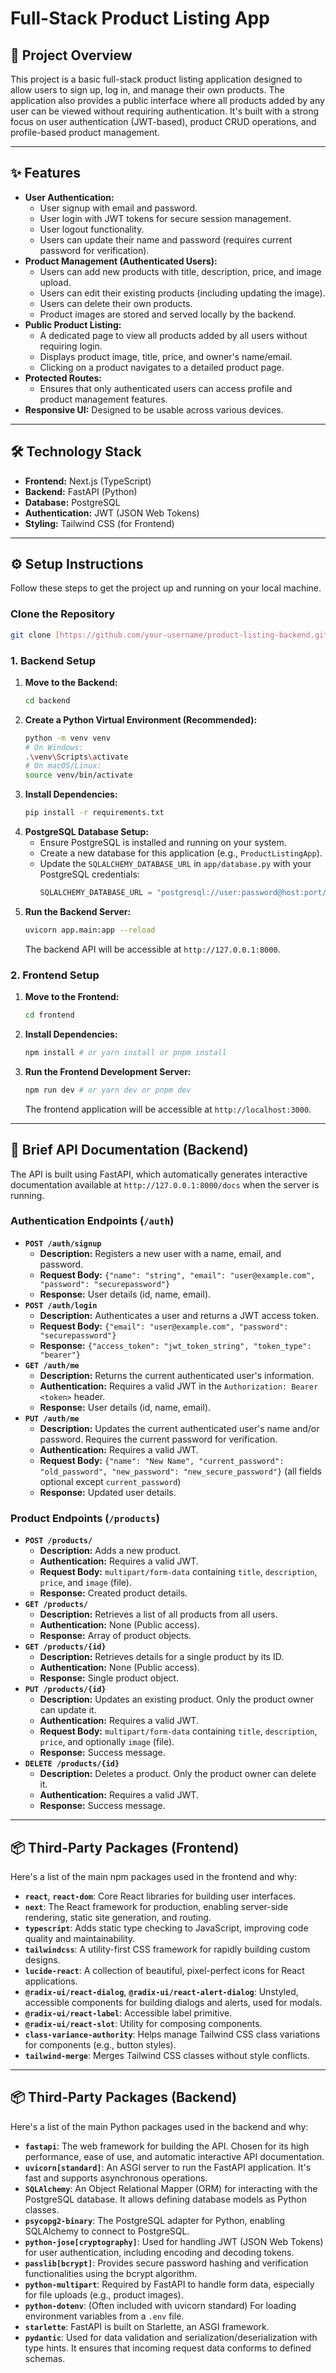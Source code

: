 # Full-Stack Product Listing App

## 🚀 Project Overview

This project is a basic full-stack product listing application designed to allow users to sign up, log in, and manage their own products. The application also provides a public interface where all products added by any user can be viewed without requiring authentication. It's built with a strong focus on user authentication (JWT-based), product CRUD operations, and profile-based product management.

---

## ✨ Features

* **User Authentication:**
    * User signup with email and password.
    * User login with JWT tokens for secure session management.
    * User logout functionality.
    * Users can update their name and password (requires current password for verification).
* **Product Management (Authenticated Users):**
    * Users can add new products with title, description, price, and image upload.
    * Users can edit their existing products (including updating the image).
    * Users can delete their own products.
    * Product images are stored and served locally by the backend.
* **Public Product Listing:**
    * A dedicated page to view all products added by all users without requiring login.
    * Displays product image, title, price, and owner's name/email.
    * Clicking on a product navigates to a detailed product page.
* **Protected Routes:**
    * Ensures that only authenticated users can access profile and product management features.
* **Responsive UI:** Designed to be usable across various devices.

---

## 🛠️ Technology Stack

* **Frontend:** Next.js (TypeScript)
* **Backend:** FastAPI (Python)
* **Database:** PostgreSQL
* **Authentication:** JWT (JSON Web Tokens)
* **Styling:** Tailwind CSS (for Frontend)

---

## ⚙️ Setup Instructions

Follow these steps to get the project up and running on your local machine.

### **Clone the Repository**
   ```bash
   git clone [https://github.com/your-username/product-listing-backend.git](https://github.com/SonalWelisara/E-Product.git)
   ```

### **1. Backend Setup**

1.  **Move to the Backend:**
    ```bash
    cd backend
    ```
2.  **Create a Python Virtual Environment (Recommended):**
    ```bash
    python -m venv venv
    # On Windows:
    .\venv\Scripts\activate
    # On macOS/Linux:
    source venv/bin/activate
    ```
3.  **Install Dependencies:**
    ```bash
    pip install -r requirements.txt
    ```
4.  **PostgreSQL Database Setup:**
    * Ensure PostgreSQL is installed and running on your system.
    * Create a new database for this application (e.g., `ProductListingApp`).
    * Update the `SQLALCHEMY_DATABASE_URL` in `app/database.py` with your PostgreSQL credentials:
        ```python
        SQLALCHEMY_DATABASE_URL = "postgresql://user:password@host:port/ProductListingApp"
        ```
5.  **Run the Backend Server:**
    ```bash
    uvicorn app.main:app --reload
    ```
    The backend API will be accessible at `http://127.0.0.1:8000`.

### **2. Frontend Setup**

1.  **Move to the Frontend:**
    ```bash
    cd frontend
    ```
2.  **Install Dependencies:**
    ```bash
    npm install # or yarn install or pnpm install
    ```
3.  **Run the Frontend Development Server:**
    ```bash
    npm run dev # or yarn dev or pnpm dev
    ```
    The frontend application will be accessible at `http://localhost:3000`.

---

## 📄 Brief API Documentation (Backend)

The API is built using FastAPI, which automatically generates interactive documentation available at `http://127.0.0.1:8000/docs` when the server is running.

### **Authentication Endpoints (`/auth`)**

* **`POST /auth/signup`**
    * **Description:** Registers a new user with a name, email, and password.
    * **Request Body:** `{"name": "string", "email": "user@example.com", "password": "securepassword"}`
    * **Response:** User details (id, name, email).
* **`POST /auth/login`**
    * **Description:** Authenticates a user and returns a JWT access token.
    * **Request Body:** `{"email": "user@example.com", "password": "securepassword"}`
    * **Response:** `{"access_token": "jwt_token_string", "token_type": "bearer"}`
* **`GET /auth/me`**
    * **Description:** Returns the current authenticated user's information.
    * **Authentication:** Requires a valid JWT in the `Authorization: Bearer <token>` header.
    * **Response:** User details (id, name, email).
* **`PUT /auth/me`**
    * **Description:** Updates the current authenticated user's name and/or password. Requires the current password for verification.
    * **Authentication:** Requires a valid JWT.
    * **Request Body:** `{"name": "New Name", "current_password": "old_password", "new_password": "new_secure_password"}` (all fields optional except `current_password`)
    * **Response:** Updated user details.

### **Product Endpoints (`/products`)**

* **`POST /products/`**
    * **Description:** Adds a new product.
    * **Authentication:** Requires a valid JWT.
    * **Request Body:** `multipart/form-data` containing `title`, `description`, `price`, and `image` (file).
    * **Response:** Created product details.
* **`GET /products/`**
    * **Description:** Retrieves a list of all products from all users.
    * **Authentication:** None (Public access).
    * **Response:** Array of product objects.
* **`GET /products/{id}`**
    * **Description:** Retrieves details for a single product by its ID.
    * **Authentication:** None (Public access).
    * **Response:** Single product object.
* **`PUT /products/{id}`**
    * **Description:** Updates an existing product. Only the product owner can update it.
    * **Authentication:** Requires a valid JWT.
    * **Request Body:** `multipart/form-data` containing `title`, `description`, `price`, and optionally `image` (file).
    * **Response:** Success message.
* **`DELETE /products/{id}`**
    * **Description:** Deletes a product. Only the product owner can delete it.
    * **Authentication:** Requires a valid JWT.
    * **Response:** Success message.

---

## 📦 Third-Party Packages (Frontend)

Here's a list of the main npm packages used in the frontend and why:

* **`react`**, **`react-dom`**: Core React libraries for building user interfaces.
* **`next`**: The React framework for production, enabling server-side rendering, static site generation, and routing.
* **`typescript`**: Adds static type checking to JavaScript, improving code quality and maintainability.
* **`tailwindcss`**: A utility-first CSS framework for rapidly building custom designs.
* **`lucide-react`**: A collection of beautiful, pixel-perfect icons for React applications.
* **`@radix-ui/react-dialog`**, **`@radix-ui/react-alert-dialog`**: Unstyled, accessible components for building dialogs and alerts, used for modals.
* **`@radix-ui/react-label`**: Accessible label primitive.
* **`@radix-ui/react-slot`**: Utility for composing components.
* **`class-variance-authority`**: Helps manage Tailwind CSS class variations for components (e.g., button styles).
* **`tailwind-merge`**: Merges Tailwind CSS classes without style conflicts.

---

## 📦 Third-Party Packages (Backend)

Here's a list of the main Python packages used in the backend and why:

* **`fastapi`**: The web framework for building the API. Chosen for its high performance, ease of use, and automatic interactive API documentation.
* **`uvicorn[standard]`**: An ASGI server to run the FastAPI application. It's fast and supports asynchronous operations.
* **`SQLAlchemy`**: An Object Relational Mapper (ORM) for interacting with the PostgreSQL database. It allows defining database models as Python classes.
* **`psycopg2-binary`**: The PostgreSQL adapter for Python, enabling SQLAlchemy to connect to PostgreSQL.
* **`python-jose[cryptography]`**: Used for handling JWT (JSON Web Tokens) for user authentication, including encoding and decoding tokens.
* **`passlib[bcrypt]`**: Provides secure password hashing and verification functionalities using the bcrypt algorithm.
* **`python-multipart`**: Required by FastAPI to handle form data, especially for file uploads (e.g., product images).
* **`python-dotenv`**: (Often included with uvicorn standard) For loading environment variables from a `.env` file.
* **`starlette`**: FastAPI is built on Starlette, an ASGI framework.
* **`pydantic`**: Used for data validation and serialization/deserialization with type hints. It ensures that incoming request data conforms to defined schemas.
